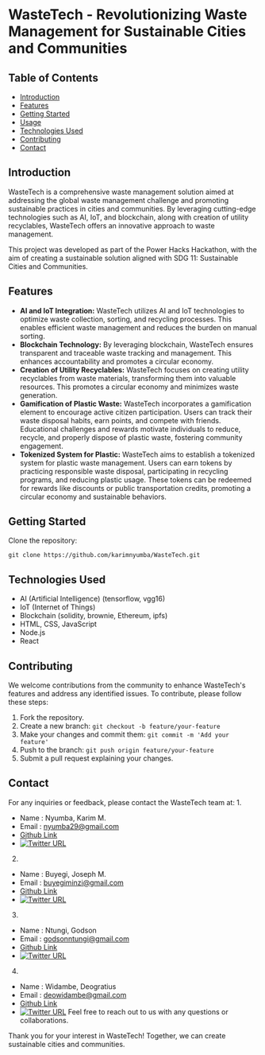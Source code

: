 # WasteTech - Revolutionizing Waste Management for Sustainable Cities and Communities

## Table of Contents
- [Introduction](#introduction)
- [Features](#features)
- [Getting Started](#getting-started)
- [Usage](#usage)
- [Technologies Used](#technologies-used)
- [Contributing](#contributing)
- [Contact](#contact)

## Introduction
WasteTech is a comprehensive waste management solution aimed at addressing the global waste management challenge and promoting sustainable practices in cities and communities. By leveraging cutting-edge technologies such as AI, IoT, and blockchain, along with creation of utility recyclables, WasteTech offers an innovative approach to waste management.

This project was developed as part of the Power Hacks Hackathon, with the aim of creating a sustainable solution aligned with SDG 11: Sustainable Cities and Communities.

## Features
- **AI and IoT Integration:** WasteTech utilizes AI and IoT technologies to optimize waste collection, sorting, and recycling processes. This enables efficient waste management and reduces the burden on manual sorting.
- **Blockchain Technology:** By leveraging blockchain, WasteTech ensures transparent and traceable waste tracking and management. This enhances accountability and promotes a circular economy.
- **Creation of Utility Recyclables:** WasteTech focuses on creating utility recyclables from waste materials, transforming them into valuable resources. This promotes a circular economy and minimizes waste generation.
- **Gamification of Plastic Waste:** WasteTech incorporates a gamification element to encourage active citizen participation. Users can track their waste disposal habits, earn points, and compete with friends. Educational challenges and rewards motivate individuals to reduce, recycle, and properly dispose of plastic waste, fostering community engagement.
- **Tokenized System for Plastic:** WasteTech aims to establish a tokenized system for plastic waste management. Users can earn tokens by practicing responsible waste disposal, participating in recycling programs, and reducing plastic usage. These tokens can be redeemed for rewards like discounts or public transportation credits, promoting a circular economy and sustainable behaviors.

## Getting Started
Clone the repository:
 ```
git clone https://github.com/karimnyumba/WasteTech.git
```

## Technologies Used
- AI (Artificial Intelligence) (tensorflow, vgg16) 
- IoT (Internet of Things)
- Blockchain (solidity, brownie, Ethereum, ipfs)
- HTML, CSS, JavaScript
- Node.js
- React

## Contributing
We welcome contributions from the community to enhance WasteTech's features and address any identified issues. To contribute, please follow these steps:
1. Fork the repository.
2. Create a new branch: `git checkout -b feature/your-feature`
3. Make your changes and commit them: `git commit -m 'Add your feature'`
4. Push to the branch: `git push origin feature/your-feature`
5. Submit a pull request explaining your changes.

## Contact
For any inquiries or feedback, please contact the WasteTech team at:
1. 
- Name    : Nyumba, Karim M.
- Email   : <nyumba29@gmail.com>
- [Github Link](https://github.com/karimnyumba)
- [![Twitter URL](https://img.shields.io/twitter/url/https/twitter.com/karimnyumba.svg?style=social&label=Follow%20%40karimnyumba)](https://twitter.com/karimnyumba)

2. 
- Name    : Buyegi, Joseph M.
- Email   : <buyegiminzi@gmail.com>
- [Github Link](https://github.com/Rasta669) 
- [![Twitter URL](https://img.shields.io/twitter/url/https/twitter.com/bujo_rasta.svg?style=social&label=Follow%20%40bujo_rasta)](https://twitter.com/bujo_rasta)

3.
- Name    : Ntungi, Godson
- Email   : <godsonntungi@gmail.com>
- [Github Link](https://github.com/GodsonNtungi) 
- [![Twitter URL](https://img.shields.io/twitter/url/https/twitter.com/ntungi.svg?style=social&label=Follow%20%40ntungi)](https://twitter.com/ntungi)

4.
- Name    : Widambe, Deogratius
- Email   : <deowidambe@gmail.com>
- [Github Link](https://github.com/widambedeograss) 
- [![Twitter URL](https://img.shields.io/twitter/url/https/twitter.com/widambedeo.svg?style=social&label=Follow%20%40widambedeo)](https://twitter.com/widambedeo)
Feel free to reach out to us with any questions or collaborations.

Thank you for your interest in WasteTech! Together, we can create sustainable cities and communities.

